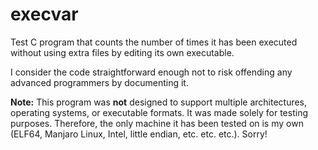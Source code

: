 # execvar
Test C program that counts the number of times it has been executed without using extra files by editing its own executable.

I consider the code straightforward enough not to risk offending any advanced programmers by documenting it.

**Note:** This program was **not** designed to support multiple architectures, operating systems, or executable formats. It was made solely for testing purposes. Therefore, the only machine it has been tested on is my own (ELF64, Manjaro Linux, Intel, little endian, etc. etc. etc.). Sorry!
